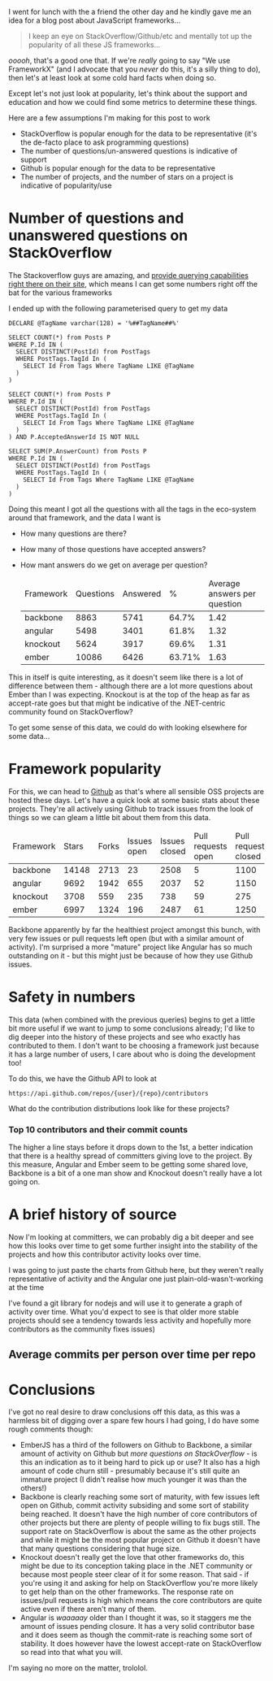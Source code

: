 I went for lunch with the a friend the other day and he kindly gave me an idea for a blog post about JavaScript frameworks...
  
  <blockquote>
    I keep an eye on StackOverflow/Github/etc and mentally tot up the popularity of all these JS frameworks...
  </blockquote>

*ooooh*, that's a good one that. If we're *really* going to say "We use FrameworkX" (and I advocate that you *never* do this, it's a silly thing to do), then let's at least look at some cold hard facts when doing so.

Except let's not just look at popularity, let's think about the support and education and how we could find some metrics to determine these things.

Here are a few assumptions I'm making for this post to work

- StackOverflow is popular enough for the data to be representative (it's the de-facto place to ask programming questions)
- The number of questions/un-answered questions is indicative of support
- Github is popular enough for the data to be representative
- The number of projects, and the number of stars on a project is indicative of popularity/use

# Number of questions and unanswered questions on StackOverflow

The Stackoverflow guys are amazing, and [provide querying capabilities right there on their site](http://data.stackexchange.com/stackoverflow/queries), which means I can get some numbers right off the bat for the various frameworks

I ended up with the following parameterised query to get my data

  <div class="collapse">

    DECLARE @TagName varchar(128) = '%##TagName##%'

    SELECT COUNT(*) from Posts P
    WHERE P.Id IN (
      SELECT DISTINCT(PostId) from PostTags 
      WHERE PostTags.TagId In (
        SELECT Id From Tags Where TagName LIKE @TagName
      )
    )

    SELECT COUNT(*) from Posts P
    WHERE P.Id IN (
      SELECT DISTINCT(PostId) from PostTags 
      WHERE PostTags.TagId In (
        SELECT Id From Tags Where TagName LIKE @TagName
      )
    ) AND P.AcceptedAnswerId IS NOT NULL

    SELECT SUM(P.AnswerCount) from Posts P
    WHERE P.Id IN (
      SELECT DISTINCT(PostId) from PostTags 
      WHERE PostTags.TagId In (
        SELECT Id From Tags Where TagName LIKE @TagName
      )
    )

  </div>
Doing this meant I got all the questions with all the tags in the eco-system around that framework, and the data I want is

- How many questions are there?
- How many of those questions have accepted answers?
- How mant answers do we get on average per question?

  <table>
    <thead>
      <tr>
        <td>Framework</td><td>Questions</td><td>Answered</td><td>%</td><td>Average answers per question</td>
      </tr>
    </thead>
      <tr><td>backbone</td><td>8863</td><td>5741</td><td>64.7%</td><td>1.42</td></tr>
      <tr><td>angular</td><td>5498</td><td>3401</td><td class="red">61.8%</td><td>1.32</td></tr>
      <tr><td>knockout</td><td class="green">5624</td><td>3917</td><td class="green">69.6%</td><td>1.31</td></tr>
      <tr><td>ember</td><td class="red">10086</td><td>6426</td><td>63.71%</td><td>1.63</td></tr>
  </table>

This in itself is quite interesting, as it doesn't seem like there is a lot of difference between them - although there are a lot more questions about Ember than I was expecting. Knockout is at the top of the heap as far as accept-rate goes but that might be indicative of the .NET-centric community found on StackOverflow?

To get some sense of this data, we could do with looking elsewhere for some data...

# Framework popularity

For this, we can head to [Github](http://github.com) as that's where all sensible OSS projects are hosted these days. Let's have a quick look at some basic stats about these projects. They're all actively using Github to track issues from the look of things so we can gleam a little bit about them from this data.


  <table>
    <thead>
      <tr>
        <td>Framework</td>  <td>Stars</td> <td>Forks</td>  <td>Issues open</td>  <td>Issues closed</td>  <td>Pull requests open</td>   <td>Pull requests closed</td>
      </tr>
    </thead>
      <tr><td>backbone</td> <td class="green">14148</td>  <td class="green">2713</td>            <td class="green">23</td>             <td>2508</td>          <td class="green">5</td>      <td>1100</td>          </tr>
      <tr><td>angular</td>  <td>9692</td>                 <td>1942</td>                          <td class="red">655</td>              <td>2037</td>          <td >52</td>                  <td>1150</td>          </tr>
      <tr><td>knockout</td> <td class="red">3708</td>     <td class="red">559</td>               <td>235</td>                          <td>738</td>           <td>59</td>                   <td>275</td>           </tr> 
      <tr><td>ember</td>    <td>6997</td>                 <td>1324</td>                          <td>196</td>                          <td>2487</td>          <td class="red">61</td>       <td>1250</td>          </tr>
  </table>


Backbone apparently by far the healthiest project amongst this bunch, with very few issues or pull requests left open (but with a similar amount of activity). I'm surprised a more "mature" project like Angular has so much outstanding on it - but this might just be because of how they use Github issues.

# Safety in numbers

This data (when combined with the previous queries) begins to get a little bit more useful if we want to jump to some conclusions already; I'd like to dig deeper into the history of these projects and see who exactly has contributed to them. I don't want to be choosing a framework just because it has a large number of users, I care about who is doing the development too!

To do this, we have the Github API to look at 

    https://api.github.com/repos/{user}/{repo}/contributors

What do the contribution distributions look like for these projects?

### Top 10 contributors and their commit counts

  <div id="contribution-graph">

  </div>


The higher a line stays before it drops down to the 1st, a better indication that there is a healthy spread of committers giving love to the project. By this measure, Angular and Ember seem to be getting some shared love, Backbone is a bit of a one man show and Knockout doesn't really have a lot going on.

# A brief history of source

Now I'm looking at committers, we can probably dig a bit deeper and see how this looks over time to get some further insight into the stability of the projects and how this contributor activity looks over time.

I was going to just paste the charts from Github here, but they weren't really representative of activity and the Angular one just plain-old-wasn't-working at the time

I've found a git library for nodejs and will use it to generate a graph of activity over time. What you'd expect to see is that older more stable projects should see a tendency towards less activity and hopefully more contributors as the community fixes issues)

## Average commits per person over time per repo

  <div id="contribution-over-time">

  </div>

# Conclusions

I've got no real desire to draw conclusions off this data, as this was a harmless bit of digging over a spare few hours I had going, I do have some rough comments though:

- EmberJS has a third of the followers on Github to Backbone, a similar amount of activity on Github but *more questions on StackOverflow* - is this an indication as to it being hard to pick up or use? It also has a high amount of code churn still - presumably because it's still quite an immature project (I didn't realise how much younger it was than the others!)
- Backbone is clearly reaching some sort of maturity, with few issues left open on Github, commit activity subsiding and some sort of stability being reached. It doesn't have the high number of core contributors of other projects but there are plenty of people willing to fix bugs still. The support rate on StackOverflow is about the same as the other projects and while it might be the most popular project on Github it doesn't have that many questions considering that huge size.
- Knockout doesn't really get the love that other frameworks do, this might be due to its conception taking place in the .NET community or because most people steer clear of it for some reason. That said - if you're using it and asking for help on StackOverflow you're more likely to get help than on the other frameworks. The response rate on issues/pull requests is high which means the core contributors are quite active even if there aren't many of them.
- Angular is *waaaaay* older than I thought it was, so it staggers me the amount of issues pending closure. It has a very solid contributor base and it does seem as though the commit-rate is reaching some sort of stability.  It does however have the lowest accept-rate on StackOverflow so read into that what you will. 

I'm saying no more on the matter, trololol.

<script type="text/javascript" src="/d3.v2.js"> </script>

<script type="text/javascript">
  d3.json("/mvvmfw/angular.js.json", function(angular) {
    d3.json("/mvvmfw/knockout.json", function(knockout) {
      d3.json("/mvvmfw/ember.js.json", function(ember) {
        d3.json("/mvvmfw/backbone.json", function(backbone) {
          generateGraph({
            angular: angular,
            knockout: knockout,
            ember: ember,
            backbone: backbone
          })
        })
      })
    })
  })

  function generateGraph(data) {
    var svg = d3.select('#contribution-over-time')
                .append("svg")
                .attr("width", 800)
                .attr("height", 480)


      var maxx = 0, maxy = 0, minx = Infinity, miny = Infinity
      for(var fw in data) {
        var fwdata = data[fw]
          , newdata = []
        for(var i in fwdata) {
          if(fwdata[i].year < 2000) continue
          fwdata[i].month++
          var monthstr = fwdata[i].month > 9 ? fwdata[i].month : '0' + fwdata[i].month
          var date =  new Date(fwdata[i].year + '-' + monthstr + '-01')

          fwdata[i].x = date.getTime()

          maxx = Math.max(fwdata[i].x, maxx)
          minx = Math.min(minx, fwdata[i].x)
          maxy = Math.max(maxy, fwdata[i].count / fwdata[i].committerCount)
          miny = Math.min(miny, fwdata[i].count / fwdata[i].committerCount)
          newdata.push(fwdata[i])
        }
        data[fw] = newdata
      }

      var scalex = d3.scale.linear()
      .domain([minx, maxx])
      .range([100, 700]);

      var scaley = d3.scale.linear()
      .domain([miny, maxy])
      .range([100, 340])

    var line = d3.svg.line()
              .interpolate('basis')
              .x(function(d) { return scalex(d.x)})
              .y(function(d) { return 480 - scaley(d.count / d.committerCount)})
      
    var legendLine = d3.svg.line()
                    .x(function(d) { return d.x })
                    .y(function(d) { return d.y })

    svg.append("text")
      .attr("x", 25)
      .attr("y", 50)
      .style("font-weight", "bolder")
      .text("Avg commits")

    svg.append("text")
      .attr("x", 25)
      .attr("y", 460)
      .style("font-weight", "bolder")
      .text("Time")

    svg.selectAll(".labely")
      .data(d3.range(miny, maxy, 10))
      .enter()
        .append("text")
        .attr("class", "labely")
        .text(function(d) { return d })
        .attr("y", function(d) { return 480 - scaley(d)})
        .attr("x", 20)

    svg.selectAll(".labelx")
      .data(d3.range(minx, maxx, 1000 * 60 * 60 * 24 * 30 * 12))
      .enter()
        .append("text")
        .attr("class", "labelx")
        .text(function(d) { return new Date(d).getFullYear() })
        .attr("y", 460)
        .attr("x", function(d) { return scalex(d)})
    

/*
    svg.selectAll(".label7")
      .data([1,2,3,4,5,6,7,8,9,10])
      .enter()
      .append("text")
      .attr("class", "labelx")
      .text(function(d) { return '#' + d })
      .attr("y", 450)
      .attr("x", function(d) { return scalex(d) })

    svg.selectAll(".labelx")
      .data([1,2,3,4,5,6,7,8,9,10])
      .enter()
      .append("text")
      .attr("class", "labelx")
      .text(function(d) { return '#' + d })
      .attr("y", 450)
      .attr("x", function(d) { return scalex(d) })
*/

    function addCircle(language, colour, y) {
      var langaugeData = data[language]

      svg.append("path")
        .attr("class", language)
        .attr("d", line(langaugeData))
        .attr("stroke",colour)
        .attr("stroke-width", 5)
        .attr("fill", "none")

      svg.append("path")
        .attr("d", legendLine([{x:500, y: y},{x:600, y: y}]))
        .attr("stroke", colour)
        .attr("stroke-width", 5)

        svg.append("text")
        .attr("x", 620)
        .attr("y", y)
        .text(language)
    }
        
    addCircle('backbone', "blue", 50)
    addCircle('knockout', "red", 100)
    addCircle('ember', "green", 150)
    addCircle('angular', "black", 200)

  }

</script>

<script type="text/javascript">

d3.json("/mvvmfw/contribution.json", function(data) {

  var svg = d3.select("#contribution-graph").append("svg")
  .attr("width", 800)
  .attr("height", 480)

  var maxx = 0, maxy = 0
  for(var fw in data) {
    var fwdata = data[fw]
    for(var i in fwdata) {
      maxx = Math.max(maxx, fwdata[i].x)
      maxy = Math.max(maxy, fwdata[i].y)
    }
  }


  var scalex = d3.scale.linear()
  .domain([0, maxx])
  .range([100, 700]);

  var scaley = d3.scale.linear()
  .domain([0, maxy])
  .range([100, 340])

  var line = d3.svg.line()
              .interpolate('basis')
              .x(function(d) { return scalex(d.x)})
              .y(function(d) { return 480 - scaley(d.y)})

  svg.append("text")
    .attr("x", 25)
    .attr("y", 50)
    .style("font-weight", "bolder")
    .text("Commits")

  svg.append("text")
    .attr("x", 25)
    .attr("y", 450)
    .style("font-weight", "bolder")
    .text("Commiter #")

  svg.append("text")
    .attr("x", 25)
    .attr("y", 140)
    .text(maxy)

  svg.append("text")
    .attr("x", 25)
    .attr("y", 380)
    .text(0)

  svg.selectAll(".labelx")
    .data([1,2,3,4,5,6,7,8,9,10])
    .enter()
    .append("text")
    .attr("class", "labelx")
    .text(function(d) { return '#' + d })
    .attr("y", 450)
    .attr("x", function(d) { return scalex(d) })

  var legendLine = d3.svg.line()
                    .x(function(d) { return d.x })
                    .y(function(d) { return d.y })


  function addLine(language, colour, y) {
    var langaugeData = data[language]

    svg.append("path")
      .attr("class", language)
      .attr("d", line(langaugeData))
      .attr("stroke",colour)
      .attr("stroke-width", 5)
      .attr("fill", "none")

    svg.append("path")
      .attr("d", legendLine([{x:600, y: y},{x:600, y: y}]))
      .attr("stroke", colour)
      .attr("stroke-width", 5)

    svg.append("text")
    .attr("x", 620)
    .attr("y", y)
    .text(language)

  }
      
  addLine('backbone', "blue", 50)
  addLine('knockout', "red", 100)
  addLine('ember', "green", 150)
  addLine('angular', "black", 200)

})


</script>



